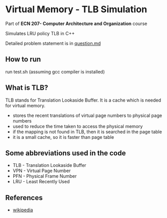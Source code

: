# Virtual Memory - TLB Simulation

Part of **ECN 207- Computer Architecture and Organization** course

Simulates LRU policy TLB in C++

Detailed problem statement is in [question.md](question.md)

## How to run

run test.sh (assuming gcc compiler is installed)

## What is TLB?

TLB stands for Translation Lookaside Buffer. It is a cache which is needed for virtual memory.

- stores the recent translations of virtual page numbers to physical page numbers
- used to reduce the time taken to access the physical memory
- if the mapping is not found in TLB, then it is searched in the page table
- it is a small cache, so it is faster than page table

## Some abbreviations used in the code

- TLB - Translation Lookaside Buffer
- VPN - Virtual Page Number
- PFN - Physical Frame Number
- LRU - Least Recently Used

## References

- [wikipedia](https://en.wikipedia.org/wiki/Translation_lookaside_buffer)
